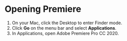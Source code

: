 # Opening Premiere

1. On your Mac, click the Desktop to enter Finder mode.
2. Click **Go** on the menu bar and select **Applications**.
3. In Applications, open Adobe Premiere Pro CC 2020.
